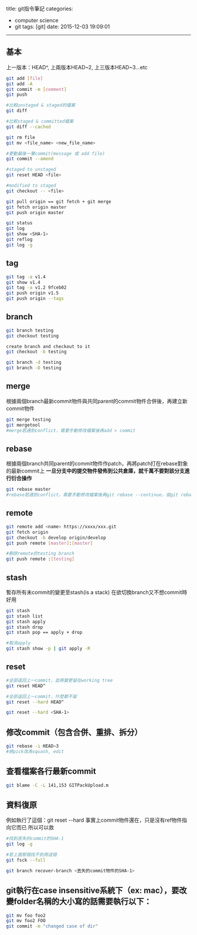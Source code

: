 title: git指令筆記
categories:
  - computer science
  - git
tags: [git]
date: 2015-12-03 19:09:01
---

<!-- toc -->

## 基本
上一版本：HEAD^, 上兩版本HEAD~2, 上三版本HEAD~3...etc
``` bash
git add [file]
git add -A
git commit -m [comment]
git push
```
<!-- more -->
``` bash
#比較unstaged & staged的檔案
git diff

#比較staged & committed檔案
git diff --cached

git rm file
git mv <file_name> <new_file_name>

#更動最後一筆commit(message 或 add file)
git commit --amend

#staged to unstaged
git reset HEAD <file>

#modified to staged
git checkout -- <file>

git pull origin == git fetch + git merge
git fetch origin master
git push origin master

git status
git log
git show <SHA-1>
git reflog
git log -g
```

## tag
``` bash
git tag -a v1.4
git show v1.4
git tag -a v1.2 9fceb02
git push origin v1.5
git push origin --tags
```

## branch
``` bash
git branch testing
git checkout testing

create branch and checkout to it
git checkout -b testing

git branch -d testing
git branch -D testing
```

## merge
根據兩個branch最新commit物件與共同parent的commit物件合併後，再建立新commit物件
``` bash
git merge testing
git mergetool
#merge若遇到conflict，需要手動修改檔案後再add > commit
```

## rebase
根據兩個branch共同parent的commit物件作patch，再將patch打在rebase對象的最新commit上
**一旦分支中的提交物件發佈到公共倉庫，就千萬不要對該分支進行衍合操作**
``` bash
git rebase master
#rebase若遇到conflict，需要手動修改檔案後再git rebase --continue，或git rebase --abort放棄rebase
```

## remote
``` bash
git remote add <name> https://xxxx/xxx.git
git fetch origin
git checkout -b develop origin/develop
git push remote [master]:[master]

#刪除remote的testing branch
git push remote :[testing]
```

## stash
暫存所有未commit的變更至stash(is a stack)
在欲切換branch又不想commit時好用
``` bash
git stash
git stash list
git stash apply
git stash drop
git stash pop == apply + drop

#取消apply
git stash show -p | git apply -R
```

## reset
``` bash
#全部返回上一commit，並將變更留在working tree
git reset HEAD^

#全部返回上一commit，什麼都不留
git reset --hard HEAD^

git reset --hard <SHA-1>
```

## 修改commit（包含合併、重排、拆分）
``` bash
git rebase -i HEAD~3
#將pick改為squash, edit
```

## 查看檔案各行最新commit
``` bash
git blame -C -L 141,153 GITPackUpload.m
```

## 資料復原
例如執行了這個：git reset --hard
事實上commit物件還在，只是沒有ref物件指向它而已
所以可以救
``` bash
#找到丟失的commit的SHA-1
git log -g

#若上面那個找不到用這個
git fsck --full

git branch recover-branch <丟失的commit物件的SHA-1>
```

## git執行在case insensitive系統下（ex: mac），要改變folder名稱的大小寫的話需要執行以下：
``` bash
git mv foo foo2
git mv foo2 FOO
git commit -m "changed case of dir"
```
